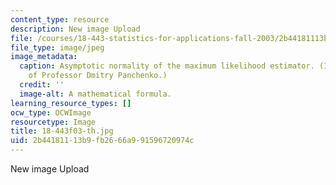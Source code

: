 ```yaml
---
content_type: resource
description: New image Upload
file: /courses/18-443-statistics-for-applications-fall-2003/2b44181113b9fb2666a991596720974c_18-443f03-th.jpg
file_type: image/jpeg
image_metadata:
  caption: Asymptotic normality of the maximum likelihood estimator. (Image courtesy
    of Professor Dmitry Panchenko.)
  credit: ''
  image-alt: A mathematical formula.
learning_resource_types: []
ocw_type: OCWImage
resourcetype: Image
title: 18-443f03-th.jpg
uid: 2b441811-13b9-fb26-66a9-91596720974c
---
```

New image Upload

